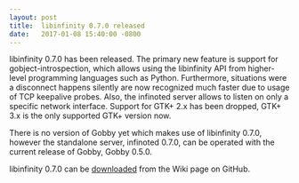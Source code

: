 ```yaml
---
layout: post
title:  libinfinity 0.7.0 released
date:   2017-01-08 15:40:00 -0800
---
```


libinfinity 0.7.0 has been released. The primary new feature is support for
gobject-introspection, which allows using the libinfinity API from
higher-level programming languages such as Python. Furthermore, situations
were a disconnect happens silently are now recognized much faster due to usage
of TCP keepalive probes. Also, the infinoted server allows to listen on only a
specific network interface. Support for GTK+ 2.x has been dropped, GTK+ 3.x
is the only supported GTK+ version now.

There is no version of Gobby yet which makes use of libinfinity 0.7.0, however
the standalone server, infinoted 0.7.0, can be operated with the current
release of Gobby, Gobby 0.5.0.

libinfinity 0.7.0 can be [downloaded](https://github.com/gobby/gobby/wiki/Download)
from the Wiki page on GitHub.
